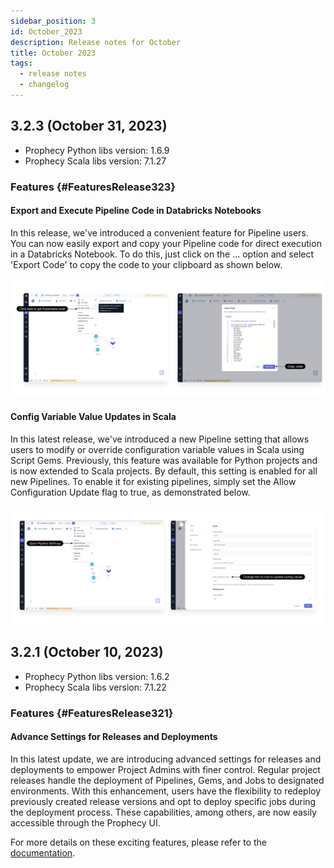 ```yaml
---
sidebar_position: 3
id: October_2023
description: Release notes for October
title: October 2023
tags:
  - release notes
  - changelog
---
```


## 3.2.3 (October 31, 2023)

- Prophecy Python libs version: 1.6.9
- Prophecy Scala libs version: 7.1.27

### Features {#FeaturesRelease323}

#### Export and Execute Pipeline Code in Databricks Notebooks

In this release, we've introduced a convenient feature for Pipeline users. You can now easily export and copy your Pipeline code for direct execution in a Databricks Notebook. To do this, just click on the ... option and select 'Export Code' to copy the code to your clipboard as shown below.

![Export_code](img/export_code.png)

#### Config Variable Value Updates in Scala

In this latest release, we've introduced a new Pipeline setting that allows users to modify or override configuration variable values in Scala using Script Gems. Previously, this feature was available for Python projects and is now extended to Scala projects. By default, this setting is enabled for all new Pipelines. To enable it for existing pipelines, simply set the Allow Configuration Update flag to true, as demonstrated below.

![Override_config_values](img/Override_Config_Values.png)

## 3.2.1 (October 10, 2023)

- Prophecy Python libs version: 1.6.2
- Prophecy Scala libs version: 7.1.22

### Features {#FeaturesRelease321}

#### Advance Settings for Releases and Deployments

In this latest update, we are introducing advanced settings for releases and deployments to empower Project Admins with finer control.
Regular project releases handle the deployment of Pipelines, Gems, and Jobs to designated environments.
With this enhancement, users have the flexibility to redeploy previously created release versions and opt to deploy specific jobs during the deployment process. These capabilities, among others, are now easily accessible through the Prophecy UI.

For more details on these exciting features, please refer to the [documentation](/docs/deployment/deployment.md).
